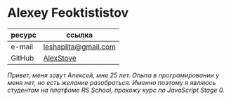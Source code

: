 # Alexey Feoktististov

|ресурс|ссылка|
|--|--|
|e-mail|leshaplita@gmail.com|
|GitHub|[AlexStove](https://github.com/AlexStove)|

_Привет, меня зовут Алексей, мне 25 лет. Опыта в програмировании у меня нет, но есть желание разобраться. Именно поэтому я являюсь студентом на платфоме RS School, прохожу курс по JavaScript Stage 0._
